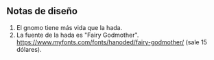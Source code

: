 
Notas de diseño
---

1. El gnomo tiene más vida que la hada.
2. La fuente de la hada es "Fairy Godmother". https://www.myfonts.com/fonts/hanoded/fairy-godmother/ (sale 15 dólares).
